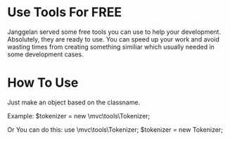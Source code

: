 # Use Tools For FREE

Janggelan served some free tools you can use to help your development. Absolutely,
they are ready to use. You can speed up your work and avoid wasting times from creating
something similiar which usually needed in some development cases.

# How To Use

Just make an object based on the classname.

Example:
$tokenizer = new \mvc\tools\Tokenizer;

Or You can do this:
use \mvc\tools\Tokenizer;
$tokenizer = new Tokenizer;
